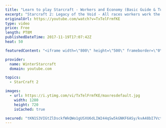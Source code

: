 ```yaml
---
title: "Learn to play Starcraft - Workers and Economy (Basic Guide & Tutorial)"
excerpt: "Starcraft 2: Legacy of the Void - All races workers work the same (mule notwithstanding!)  Wiki on mining: http://wiki.teamliquid.net/starcraft2/Mining_Minerals"
originalUrl: https://youtube.com/watch?v=TxTelFrmfKE
type: video
price: Free
length: PT8M
publishedDateTime: 2017-11-19T17:07:42Z
heat: 50

featuredContent: "<iframe width=\"800\" height=\"500\" frameborder=\"0\" src=\"https://www.youtube.com/embed/TxTelFrmfKE\" allow=\"accelerometer; autoplay; encrypted-media; gyroscope; picture-in-picture\" allowfullscreen></iframe>"

provider:
  name: WinterStarcraft
  domain: youtube.com

topics:
  - StarCraft 2

images:
  - url: https://i.ytimg.com/vi/TxTelFrmfKE/maxresdefault.jpg
    width: 1280
    height: 720
    isCached: true

secured: "tKN1S3VIGtZlDsckfWkQWo1gUSXU6dLIW244qSw5kGNKF6ASy/kvA48bI7VctJoG2MNARHQQ4uuSMsHpovzRPHZUtwGv8V8hMo2ywaYdIjmpGUwbRDb5cTnrtCgG98Xp+2QsUY0mwj/d+fNSGYgz494tCn1ZorMz0bRJNAbKcYpYIS54TrCZCjMhUbkIQMCv6xDugSXRgSzF94GZo3qcv/aNIl07foH6c5bJ2PL/PjtVEReXrNrb16APgW9q9F5yOrq1JxWNmgaA7e9gQutffionHFHjkd0gKRGehLDoBzi/rrJXAXnoZ2PhFYkeH5b73U4jh8HH9HZpusjEfHiXZ41XfvPi2oXxtYmbIduJfEQOkhwUELGj1g1vmbNw88dGY8/5kMIyk1J2/HsmH5X5bOKwnQaE3idY3RLApD4FMf0=;U84OszwocnHtrHKk8VuRSA=="
---
```


